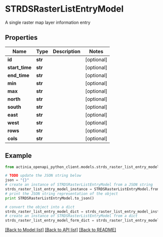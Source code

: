# STRDSRasterListEntryModel

A single raster map layer information entry

## Properties
Name | Type | Description | Notes
------------ | ------------- | ------------- | -------------
**id** | **str** |  | [optional] 
**start_time** | **str** |  | [optional] 
**end_time** | **str** |  | [optional] 
**min** | **str** |  | [optional] 
**max** | **str** |  | [optional] 
**north** | **str** |  | [optional] 
**south** | **str** |  | [optional] 
**east** | **str** |  | [optional] 
**west** | **str** |  | [optional] 
**rows** | **str** |  | [optional] 
**cols** | **str** |  | [optional] 

## Example

```python
from actinia_openapi_python_client.models.strds_raster_list_entry_model import STRDSRasterListEntryModel

# TODO update the JSON string below
json = "{}"
# create an instance of STRDSRasterListEntryModel from a JSON string
strds_raster_list_entry_model_instance = STRDSRasterListEntryModel.from_json(json)
# print the JSON string representation of the object
print STRDSRasterListEntryModel.to_json()

# convert the object into a dict
strds_raster_list_entry_model_dict = strds_raster_list_entry_model_instance.to_dict()
# create an instance of STRDSRasterListEntryModel from a dict
strds_raster_list_entry_model_form_dict = strds_raster_list_entry_model.from_dict(strds_raster_list_entry_model_dict)
```
[[Back to Model list]](../README.md#documentation-for-models) [[Back to API list]](../README.md#documentation-for-api-endpoints) [[Back to README]](../README.md)


